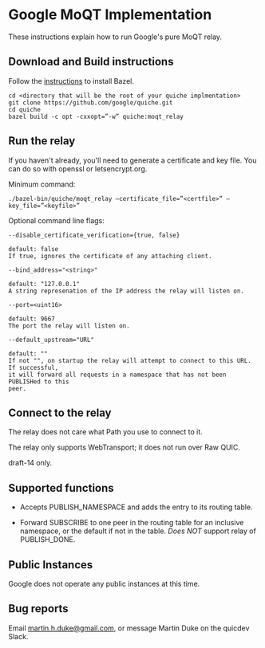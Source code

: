 # Google MoQT Implementation

These instructions explain how to run Google's pure MoQT relay.

## Download and Build instructions

Follow the [instructions](https://bazel.build/install) to install Bazel.

```
cd <directory that will be the root of your quiche implmentation>
git clone https://github.com/google/quiche.git
cd quiche
bazel build -c opt -cxxopt=”-w” quiche:moqt_relay
```

## Run the relay

If you haven't already, you'll need to generate a certificate and key file. You can
do so with openssl or letsencrypt.org.

Minimum command:

```
./bazel-bin/quiche/moqt_relay –certificate_file=”<certfile>” –key_file=”<keyfile>”
```

Optional command line flags:

```
--disable_certificate_verification={true, false}

default: false
If true, ignores the certificate of any attaching client.

--bind_address="<string>"

default: "127.0.0.1"
A string represenation of the IP address the relay will listen on.

--port=<uint16>

default: 9667
The port the relay will listen on.

--default_upstream="URL"

default: ""
If not "", on startup the relay will attempt to connect to this URL. If successful,
it will forward all requests in a namespace that has not been PUBLISHed to this
peer.
```

## Connect to the relay

The relay does not care what Path you use to connect to it.

The relay only supports WebTransport; it does not run over Raw QUIC.

draft-14 only.

## Supported functions

- Accepts PUBLISH_NAMESPACE and adds the entry to its routing table.

- Forward SUBSCRIBE to one peer in the routing table for an inclusive namespace, or
the default if not in the table. *Does NOT* support relay of PUBLISH_DONE.

## Public Instances

Google does not operate any public instances at this time.

## Bug reports

Email martin.h.duke@gmail.com, or message Martin Duke on the quicdev Slack.

